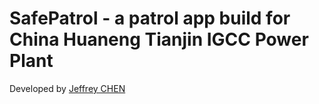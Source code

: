 # SafePatrol - a patrol app build for China Huaneng Tianjin IGCC Power Plant

Developed by [Jeffrey CHEN](https://github.com/KukifyJeff)

